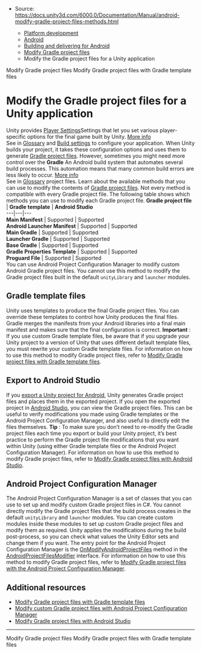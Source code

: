 * Source: https://docs.unity3d.com/6000.0/Documentation/Manual/android-modify-gradle-project-files-methods.html

  * [Platform development ](https://docs.unity3d.com/6000.0/Documentation/Manual/PlatformSpecific.html)
  * [Android](https://docs.unity3d.com/6000.0/Documentation/Manual/android.html)
  * [Building and delivering for Android](https://docs.unity3d.com/6000.0/Documentation/Manual/android-building-and-delivering.html)
  * [Modify Gradle project files](https://docs.unity3d.com/6000.0/Documentation/Manual/android-modify-gradle-project-files.html)
  * Modify the Gradle project files for a Unity application


[](https://docs.unity3d.com/6000.0/Documentation/Manual/android-modify-gradle-project-files.html)
Modify Gradle project files
[](https://docs.unity3d.com/6000.0/Documentation/Manual/android-modify-gradle-project-files-templates.html)
Modify Gradle project files with Gradle template files
# Modify the Gradle project files for a Unity application
Unity provides [Player Settings](https://docs.unity3d.com/6000.0/Documentation/Manual/class-PlayerSettingsAndroid.html)Settings that let you set various player-specific options for the final game built by Unity. [More info](https://docs.unity3d.com/6000.0/Documentation/Manual/class-PlayerSettings.html)  
See in [Glossary](https://docs.unity3d.com/6000.0/Documentation/Manual/Glossary.html#PlayerSettings) and [Build settings](https://docs.unity3d.com/6000.0/Documentation/Manual/android-build-settings.html) to configure your application. When Unity builds your project, it takes these configuration options and uses them to generate [Gradle project files](https://docs.unity3d.com/6000.0/Documentation/Manual/android-gradle-overview.html#gradle-project-files). However, sometimes you might need more control over the **Gradle** An Android build system that automates several build processes. This automation means that many common build errors are less likely to occur. [More info](https://docs.unity3d.com/6000.0/Documentation/Manual/android-gradle-overview.html)  
See in [Glossary](https://docs.unity3d.com/6000.0/Documentation/Manual/Glossary.html#Gradle) project files.
Learn about the available methods that you can use to modify the contents of [Gradle project files](https://docs.unity3d.com/6000.0/Documentation/Manual/android-gradle-overview.html#gradle-project-files). Not every method is compatible with every Gradle project file. The following table shows which methods you can use to modify each Gradle project file.
**Gradle project file** | **Gradle template** | **Android Studio**  
---|---|---  
**Main Manifest** | Supported | Supported  
**Android Launcher Manifest** | Supported | Supported  
**Main Gradle** | Supported | Supported  
**Launcher Gradle** | Supported | Supported  
**Base Gradle** | Supported | Supported  
**Gradle Properties Template** | Supported | Supported  
**Proguard File** | Supported | Supported  
You can use Android Project Configuration Manager to modify custom Android Gradle project files. You cannot use this method to modify the Gradle project files built in the default `unityLibrary` and `launcher` modules.
## Gradle template files
Unity uses templates to produce the final Gradle project files. You can override these templates to control how Unity produces the final files. Gradle merges the manifests from your Android libraries into a final main manifest and makes sure that the final configuration is correct.
**Important** : If you use custom Gradle template files, be aware that if you upgrade your Unity project to a version of Unity that uses different default template files, you must rewrite your custom Gradle template files.
For information on how to use this method to modify Gradle project files, refer to [Modify Gradle project files with Gradle template files](https://docs.unity3d.com/6000.0/Documentation/Manual/android-modify-gradle-project-files-templates.html).
## Export to Android Studio
If you [export a Unity project for Android](https://docs.unity3d.com/6000.0/Documentation/Manual/android-export-process.html), Unity generates Gradle project files and places them in the exported project. If you open the exported project in [Android Studio](https://developer.android.com/studio/index.html), you can view the Gradle project files. This can be useful to verify modifications you made using Gradle templates or the Android Project Configuration Manager, and also useful to directly edit the files themselves.
**Tip** : To make sure you don’t need to re-modify the Gradle project files each time you export or build your Unity project, it’s best practice to perform the Gradle project file modifications that you want within Unity (using either Gradle template files or the Android Project Configuration Manager).
For information on how to use this method to modify Gradle project files, refer to [Modify Gradle project files with Android Studio](https://docs.unity3d.com/6000.0/Documentation/Manual/android-modify-gradle-project-files-android-studio.html).
## Android Project Configuration Manager
The Android Project Configuration Manager is a set of classes that you can use to set up and modify custom Gradle project files in C#. You cannot directly modify the Gradle project files that the build process creates in the default `unityLibrary` and `launcher` modules. You can create custom modules inside these modules to set up custom Gradle project files and modify them as required.
Unity applies the modifications during the build post-process, so you can check what values the Unity Editor sets and change them if you want. The entry point for the Android Project Configuration Manager is the [OnModifyAndroidProjectFiles](https://docs.unity3d.com/6000.0/Documentation/ScriptReference/Android.AndroidProjectFilesModifier.OnModifyAndroidProjectFiles.html) method in the [AndroidProjectFilesModifier](https://docs.unity3d.com/6000.0/Documentation/ScriptReference/Android.AndroidProjectFilesModifier.html) interface.
For information on how to use this method to modify Gradle project files, refer to [Modify Gradle project files with the Android Project Configuration Manager](https://docs.unity3d.com/6000.0/Documentation/Manual/android-modify-gradle-project-files-agp.html).
## Additional resources
  * [Modify Gradle project files with Gradle template files](https://docs.unity3d.com/6000.0/Documentation/Manual/android-modify-gradle-project-files-templates.html)
  * [Modify custom Gradle project files with Android Project Configuration Manager](https://docs.unity3d.com/6000.0/Documentation/Manual/android-modify-gradle-project-files-agp.html)
  * [Modify Gradle project files with Android Studio](https://docs.unity3d.com/6000.0/Documentation/Manual/android-modify-gradle-project-files-android-studio.html)


* * *
[](https://docs.unity3d.com/6000.0/Documentation/Manual/android-modify-gradle-project-files.html)
Modify Gradle project files
[](https://docs.unity3d.com/6000.0/Documentation/Manual/android-modify-gradle-project-files-templates.html)
Modify Gradle project files with Gradle template files
